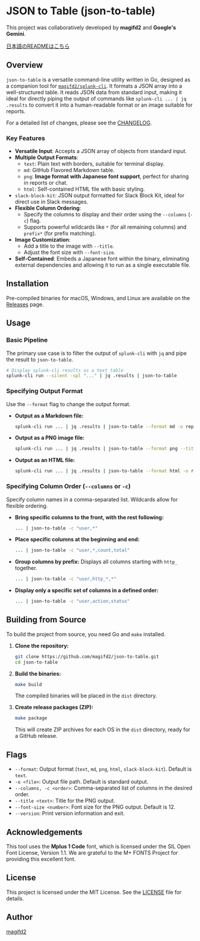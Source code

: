 # **JSON to Table (json-to-table)**

This project was collaboratively developed by **magifd2** and **Google's Gemini**.

[日本語のREADMEはこちら](README.ja.md)

## **Overview**

`json-to-table` is a versatile command-line utility written in Go, designed as a companion tool for [`magifd2/splunk-cli`](https://github.com/magifd2/splunk-cli). It formats a JSON array into a well-structured table. It reads JSON data from standard input, making it ideal for directly piping the output of commands like `splunk-cli ... | jq .results` to convert it into a human-readable format or an image suitable for reports.

For a detailed list of changes, please see the [CHANGELOG](CHANGELOG.md).

### **Key Features**

*   **Versatile Input**: Accepts a JSON array of objects from standard input.
*   **Multiple Output Formats**:
    *   `text`: Plain text with borders, suitable for terminal display.
    *   `md`: GitHub Flavored Markdown table.
    *   `png`: **Image format with Japanese font support**, perfect for sharing in reports or chat.
    *   `html`: Self-contained HTML file with basic styling.
*   `slack-block-kit`: JSON output formatted for Slack Block Kit, ideal for direct use in Slack messages.
*   **Flexible Column Ordering**:
    *   Specify the columns to display and their order using the `--columns` (`-c`) flag.
    *   Supports powerful wildcards like `*` (for all remaining columns) and `prefix*` (for prefix matching).
*   **Image Customization**:
    *   Add a title to the image with `--title`.
    *   Adjust the font size with `--font-size`.
*   **Self-Contained**: Embeds a Japanese font within the binary, eliminating external dependencies and allowing it to run as a single executable file.

## **Installation**

Pre-compiled binaries for macOS, Windows, and Linux are available on the [Releases](https://github.com/magifd2/json-to-table/releases) page.

## **Usage**

### **Basic Pipeline**

The primary use case is to filter the output of `splunk-cli` with `jq` and pipe the result to `json-to-table`.

```bash
# Display splunk-cli results as a text table
splunk-cli run --silent -spl "..." | jq .results | json-to-table
```

### **Specifying Output Format**

Use the `--format` flag to change the output format.

*   **Output as a Markdown file:**
    ```bash
    splunk-cli run ... | jq .results | json-to-table --format md -o report.md
    ```

*   **Output as a PNG image file:**
    ```bash
    splunk-cli run ... | jq .results | json-to-table --format png --title "DNS Query Ranking" -o report.png
    ```

*   **Output as an HTML file:**
    ```bash
    splunk-cli run ... | jq .results | json-to-table --format html -o report.html
    ```

### **Specifying Column Order (`--columns` or `-c`)**

Specify column names in a comma-separated list. Wildcards allow for flexible ordering.

*   **Bring specific columns to the front, with the rest following:**
    ```bash
    ... | json-to-table -c "user,*"
    ```

*   **Place specific columns at the beginning and end:**
    ```bash
    ... | json-to-table -c "user,*,count,total"
    ```

*   **Group columns by prefix:**
    Displays all columns starting with `http_` together.
    ```bash
    ... | json-to-table -c "user,http_*,*"
    ```

*   **Display only a specific set of columns in a defined order:**
    ```bash
    ... | json-to-table -c "user,action,status"
    ```

## **Building from Source**

To build the project from source, you need Go and `make` installed.

1.  **Clone the repository:**
    ```bash
    git clone https://github.com/magifd2/json-to-table.git
    cd json-to-table
    ```

2.  **Build the binaries:**
    ```bash
    make build
    ```
    The compiled binaries will be placed in the `dist` directory.

3.  **Create release packages (ZIP):**
    ```bash
    make package
    ```
    This will create ZIP archives for each OS in the `dist` directory, ready for a GitHub release.

## **Flags**

*   `--format`: Output format (`text`, `md`, `png`, `html`, `slack-block-kit`). Default is `text`.
*   `-o <file>`: Output file path. Default is standard output.
*   `--columns, -c <order>`: Comma-separated list of columns in the desired order.
*   `--title <text>`: Title for the PNG output.
*   `--font-size <number>`: Font size for the PNG output. Default is 12.
*   `--version`: Print version information and exit.

## **Acknowledgements**

This tool uses the **Mplus 1 Code** font, which is licensed under the SIL Open Font License, Version 1.1. We are grateful to the M+ FONTS Project for providing this excellent font.

## **License**

This project is licensed under the MIT License. See the [LICENSE](LICENSE) file for details.

## **Author**

[magifd2](https://github.com/magifd2)
